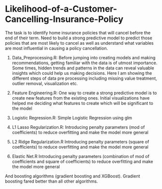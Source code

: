 # Likelihood-of-a-Customer-Cancelling-Insurance-Policy
The task is to identify home insurance policies that will cancel before the end of their term. Need to build a strong predictive model to predict those policies that are most likely to cancel as well as understand what variables are most influential in causing a policy cancellation.

01. Data_Preprocessing.R:
Before jumping into creating models and making recommendations, getting familiar with the data is of utmost importance. Some times, hidden trends and patterns in the data can reveal valuable insights which could help us making decisions. Here I am showing the different steps of data pre processing including missing value treatment, outlier removal, visualization etc.

02. Feature Engineering.R:
One way to create a strong predictive model is to create new features from the existing ones. Initial visualizations have helped me deciding what features to create which will be significant to the model

03. Logistic Regression.R:
Simple Logistic Regression using glm

04. L1 Lasso Regularization.R:
Introducing penalty parameters (mod of coefficients) to reduce overfitting and make the model more general

05. L2 Ridge Regularization.R
Introducing penalty parameters (square of coefficients) to reduce overfitting and make the model more general

06. Elastic Net.R
Introducing penalty parameters (combination of mod of coefficients and square of coefficients) to reduce overfitting and make the model more general

And boosting algorithms (gradient boosting and XGBoost). Gradient boosting fared better than all other algorithms.
